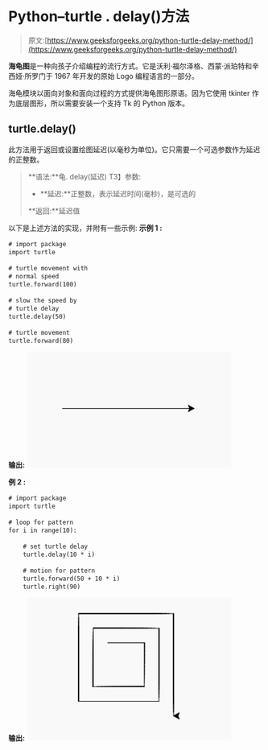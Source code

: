 # Python–turtle . delay()方法

> 原文:[https://www.geeksforgeeks.org/python-turtle-delay-method/](https://www.geeksforgeeks.org/python-turtle-delay-method/)

**海龟图**是一种向孩子介绍编程的流行方式。它是沃利·福尔泽格、西蒙·派珀特和辛西娅·所罗门于 1967 年开发的原始 Logo 编程语言的一部分。

海龟模块以面向对象和面向过程的方式提供海龟图形原语。因为它使用 tkinter 作为底层图形，所以需要安装一个支持 Tk 的 Python 版本。

## turtle.delay()

此方法用于返回或设置绘图延迟(以毫秒为单位)。它只需要一个可选参数作为延迟的正整数。

> **语法:**龟. delay(延迟)
> T3】参数:
> 
> *   **延迟:**正整数，表示延迟时间(毫秒)，是可选的
> 
> **返回:**延迟值

以下是上述方法的实现，并附有一些示例:
**示例 1 :**

```
# import package
import turtle

# turtle movement with
# normal speed
turtle.forward(100)

# slow the speed by 
# turtle delay
turtle.delay(50)

# turtle movement
turtle.forward(80)
```

**输出:**
![](img/65c7cab6a39e3bf274248d4c4cb95f24.png)

**例 2 :**

```
# import package
import turtle 

# loop for pattern
for i in range(10):

    # set turtle delay
    turtle.delay(10 * i)

    # motion for pattern
    turtle.forward(50 + 10 * i)
    turtle.right(90)
```

**输出:**
![](img/f30906f61bfae5010b6f55f72d2f3b17.png)
